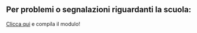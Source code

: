 ## Per problemi o segnalazioni riguardanti la scuola:
[Clicca qui](https://docs.google.com/forms/d/e/1FAIpQLSfKS3-fOGByvowEZ4CvDTi7U5-nvCvK1FUykII456HmZSHFjw/viewform?embedded=true) e compila il modulo!
